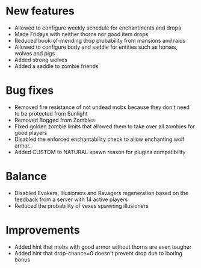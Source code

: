 # New features
* Allowed to configure weekly schedule for enchantments and drops
* Made Fridays with neither thorns nor good item drops
* Reduced book-of-mending drop probability from mansions and raids
* Allowed to configure body and saddle for entities such as horses, wolves and pigs
* Added strong wolves
* Added a saddle to zombie friends
# Bug fixes
* Removed fire resistance of not undead mobs because they don't need to be protected from Sunlight
* Removed Bogged from Zombies
* Fixed golden zombie limits that allowed them to take over all zombies for good players
* Disabled the enforced enchantability check to allow enchanting wolf armor.
* Added CUSTOM to NATURAL spawn reason for plugins compatibility
# Balance
* Disabled Evokers, Illusioners and Ravagers regeneration based on the feedback from a server with 14 active players
* Reduced the probability of vexes spawning illusioners
# Improvements
* Added hint that mobs with good armor without thorns are even tougher
* Added hint that drop-chance=0 doesn't prevent drop due to looting bonus